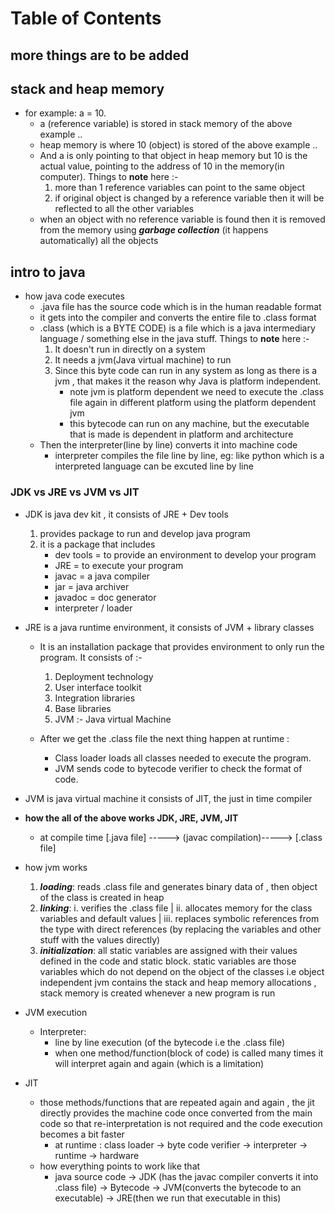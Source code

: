 # Table of Contents

## more things are to be added

## stack and heap memory

- for example: a = 10.
  - a (reference variable) is stored in stack memory of the above example ..
  - heap memory is where 10 (object) is stored of the above example ..
  - And a is only pointing to that object in heap memory but 10 is the actual value, pointing to the address of 10 in the memory(in computer). Things to **note** here :-
    1. more than 1 reference variables can point to the same object
    2. if original object is changed by a reference variable then it will be reflected to all the other variables
  - when an object with no reference variable is found then it is removed from the memory using ***garbage collection*** (it happens automatically) all the objects

## intro to java

- how java code executes
  - .java  file has the source code which is in the human readable  format
  - it gets into the compiler and converts the entire file to .class format
  - .class (which is a BYTE CODE) is a file which is a java intermediary language / something else in the java stuff. Things to **note** here :-
    1. It doesn't run in directly on a system
    2. It needs a jvm(Java virtual machine) to run
    3. Since this byte code can run in any system as long as there is a jvm , that makes it the reason why Java is platform independent.
       - note jvm is platform dependent we need to execute the .class file again in different platform using the platform dependent jvm
       - this bytecode can run on any machine, but the executable that is made is dependent in platform and architecture
  - Then the interpreter(line by line) converts it into machine code
    - interpreter compiles the file line by line, eg: like python which is a interpreted language can be excuted line by line

### JDK vs JRE vs JVM vs JIT

- JDK is java dev kit , it consists of JRE + Dev tools
  1. provides package to run and develop java program
  2. it is a package that includes
     - dev tools = to provide an environment to develop your program
     - JRE = to execute your program
     - javac = a java compiler
     - jar = java archiver
     - javadoc = doc generator
     - interpreter / loader

- JRE is a java runtime environment, it consists of JVM + library classes
  - It is an installation package that provides environment to only run the program. It consists of :-
    1. Deployment technology
    2. User interface toolkit
    3. Integration libraries
    4. Base libraries
    5. JVM :- Java virtual Machine

  - After we get the .class file the next thing happen at runtime :
    - Class loader loads all classes needed to execute the program.
    - JVM sends code to bytecode verifier to check the format of code.

- JVM is java virtual machine it consists of JIT, the just in time compiler

- **how the all of the above works JDK, JRE, JVM, JIT**
  - at compile time [.java file] -----> (javac compilation)-----> [.class file]
- how jvm works
  1. ***loading***: reads .class file and generates binary data of , then object of the class is created in heap
  2. ***linking***: i. verifies the .class file | ii. allocates memory for the class variables and default values | iii. replaces symbolic references from the type with direct references (by replacing the variables and other stuff with the values directly)
  3. ***initialization***: all static variables are assigned with their values defined in the code and static block. static variables are those variables which do not depend on the object of the classes i.e object independent
                      jvm contains the stack and heap memory allocations , stack memory is created whenever a new program is run

- JVM execution
  - Interpreter:
    - line by line execution (of the bytecode i.e the .class file)
    - when one method/function(block of code) is called many times it will interpret again and again (which is a limitation)

- JIT
  - those methods/functions that are repeated again and again , the jit directly provides the machine code once converted from the main code so that re-interpretation is not required and the code execution becomes a bit faster
    - at runtime : class loader -> byte code verifier -> interpreter -> runtime -> hardware
  - how everything points to work like that
    - java source code -> JDK (has the javac compiler converts it into .class file) -> Bytecode -> JVM(converts the bytecode to an executable) -> JRE(then we run that executable in this)
